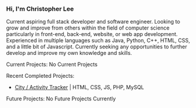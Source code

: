 ### Hi, I'm Christopher Lee

Current aspiring full stack developer and software engineer. Looking to grow and improve from others within the field of computer science particularly in front-end, back-end, website, or web app development. Experienced in multiple languages such as Java, Python, C++, HTML, CSS, and a little bit of Javascript. Currently seeking any opportunities to further develop and improve my own knowledge and skills.

Current Projects:
No Current Projects

Recent Completed Projects:
* [City / Activity Tracker](https://github.com/christophermlee2/cityActivityTracker) | HTML, CSS, JS, PHP, MySQL

Future Projects:
No Future Projects Currently


